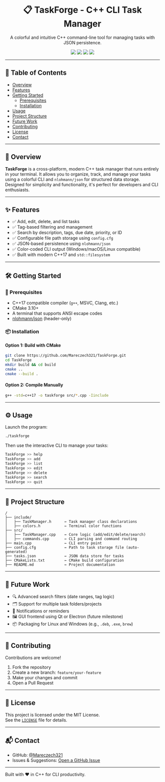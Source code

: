 <p align="center">
  <h1 align="center">📋 TaskForge - C++ CLI Task Manager</h1>
</p>
<p align="center">
  A colorful and intuitive C++ command-line tool for managing tasks with JSON persistence.
</p>

<div align="center">
  <img src="https://img.shields.io/badge/code-C++-blue.svg" />
  <img src="https://img.shields.io/badge/status-active-brightgreen.svg" />
  <img src="https://img.shields.io/github/languages/count/Mareczech321/TaskForge.svg" />
  <img src="https://img.shields.io/github/last-commit/Mareczech321/TaskForge.svg" />
</div>

---

## 📖 Table of Contents

- [Overview](#overview)
- [Features](#features)
- [Getting Started](#getting-started)
  - [Prerequisites](#prerequisites)
  - [Installation](#installation)
- [Usage](#usage)
- [Project Structure](#project-structure)
- [Future Work](#future-work)
- [Contributing](#contributing)
- [License](#license)
- [Contact](#contact)

---

## 📌 Overview

**TaskForge** is a cross-platform, modern C++ task manager that runs entirely in your terminal. It allows you to organize, track, and manage your tasks using a colorful CLI and `nlohmann/json` for structured data storage. Designed for simplicity and functionality, it's perfect for developers and CLI enthusiasts.

---

## ✨ Features

- ✅ Add, edit, delete, and list tasks
- ✅ Tag-based filtering and management
- ✅ Search by description, tags, due date, priority, or ID
- ✅ Configurable file path storage using `config.cfg`
- ✅ JSON-based persistence using `nlohmann/json`
- ✅ Color-coded CLI output (Windows/macOS/Linux compatible)
- ✅ Built with modern C++17 and `std::filesystem`

---

## 🛠️ Getting Started

### 🔧 Prerequisites

- C++17 compatible compiler (`g++`, MSVC, Clang, etc.)
- CMake 3.10+
- A terminal that supports ANSI escape codes
- [nlohmann/json](https://github.com/nlohmann/json) (header-only)

### 📦 Installation

#### Option 1: Build with CMake

~~~bash
git clone https://github.com/Mareczech321/TaskForge.git
cd TaskForge
mkdir build && cd build
cmake ..
cmake --build .
~~~

#### Option 2: Compile Manually

~~~bash
g++ -std=c++17 -o taskforge src/*.cpp -Iinclude
~~~

---

## ⚙️ Usage

Launch the program:

~~~bash
./taskforge
~~~

Then use the interactive CLI to manage your tasks:

~~~bash
TaskForge >> help
TaskForge >> add
TaskForge >> list
TaskForge >> edit
TaskForge >> delete
TaskForge >> search
TaskForge >> quit
~~~

---

## 📁 Project Structure

~~~plaintext
/
├── include/
│   ├── TaskManager.h      ← Task manager class declarations
│   ├── colors.h           ← Terminal color functions
├── src/
│   ├── TaskManager.cpp    ← Core logic (add/edit/delete/search)
│   ├── commands.cpp       ← CLI parsing and command routing
├── main.cpp               ← CLI entry point
├── config.cfg             ← Path to task storage file (auto-generated)
├── tasks.json             ← JSON data store for tasks
├── CMakeLists.txt         ← CMake build configuration
├── README.md              ← Project documentation
~~~

---

## 🚧 Future Work

- 🔍 Advanced search filters (date ranges, tag logic)
- 🗂️ Support for multiple task folders/projects
- 🔔 Notifications or reminders
- 🖼️ GUI frontend using Qt or Electron (future milestone)
- 📦 Packaging for Linux and Windows (e.g., `.deb`, `.exe`, `brew`)

---

## 🤝 Contributing

Contributions are welcome!

1. Fork the repository  
2. Create a new branch: `feature/your-feature`  
3. Make your changes and commit  
4. Open a Pull Request

---

## 📄 License

This project is licensed under the MIT License.  
See the [`LICENSE`](LICENSE) file for details.

---

## 📬 Contact

- GitHub: [@Mareczech321](https://github.com/Mareczech321)
- Issues & Suggestions: [Open a GitHub Issue](https://github.com/Mareczech321/TaskForge/issues)

---

Built with ❤️ in C++ for CLI productivity.
